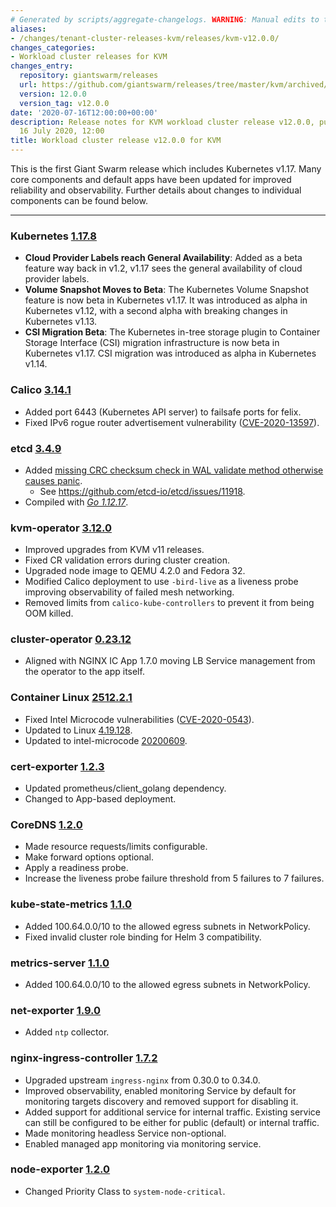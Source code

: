 ```yaml
---
# Generated by scripts/aggregate-changelogs. WARNING: Manual edits to this files will be overwritten.
aliases:
- /changes/tenant-cluster-releases-kvm/releases/kvm-v12.0.0/
changes_categories:
- Workload cluster releases for KVM
changes_entry:
  repository: giantswarm/releases
  url: https://github.com/giantswarm/releases/tree/master/kvm/archived/v12.0.0
  version: 12.0.0
  version_tag: v12.0.0
date: '2020-07-16T12:00:00+00:00'
description: Release notes for KVM workload cluster release v12.0.0, published on
  16 July 2020, 12:00
title: Workload cluster release v12.0.0 for KVM
---
```


This is the first Giant Swarm release which includes Kubernetes v1.17. Many core components and default apps have been updated for improved reliability and observability. Further details about changes to individual components can be found below.

---

### Kubernetes [1.17.8](https://github.com/kubernetes/kubernetes/releases/tag/v1.17.8)

- **Cloud Provider Labels reach General Availability**: Added as a beta feature way back in v1.2, v1.17 sees the general availability of cloud provider labels.
- **Volume Snapshot Moves to Beta**: The Kubernetes Volume Snapshot feature is now beta in Kubernetes v1.17. It was introduced as alpha in Kubernetes v1.12, with a second alpha
with breaking changes in Kubernetes v1.13.
- **CSI Migration Beta**: The Kubernetes in-tree storage plugin to Container Storage Interface (CSI) migration infrastructure is now beta in Kubernetes v1.17. CSI migration was
introduced as alpha in Kubernetes v1.14.


### Calico [3.14.1](https://github.com/projectcalico/calico/releases/tag/v3.14.1)

- Added port 6443 (Kubernetes API server) to failsafe ports for felix.
- Fixed IPv6 rogue router advertisement vulnerability ([CVE-2020-13597](https://cve.mitre.org/cgi-bin/cvename.cgi?name=CVE-2020-13597)).


### etcd [3.4.9](https://github.com/etcd-io/etcd/releases/tag/v3.4.9)

- Added [missing CRC checksum check in WAL validate method otherwise causes panic](https://github.com/etcd-io/etcd/pull/11924).
  - See https://github.com/etcd-io/etcd/issues/11918.
- Compiled with [*Go 1.12.17*](https://golang.org/doc/devel/release.html#go1.12).


### kvm-operator [3.12.0](https://github.com/giantswarm/kvm-operator/releases/tag/v3.12.0)

- Improved upgrades from KVM v11 releases.
- Fixed CR validation errors during cluster creation.
- Upgraded node image to QEMU 4.2.0 and Fedora 32.
- Modified Calico deployment to use `-bird-live` as a liveness probe improving observability of failed mesh networking.
- Removed limits from `calico-kube-controllers` to prevent it from being OOM killed.


### cluster-operator [0.23.12](https://github.com/giantswarm/cluster-operator/releases/tag/v0.23.12)

- Aligned with NGINX IC App 1.7.0 moving LB Service management from the operator to the app itself.


### Container Linux [2512.2.1](https://www.flatcar-linux.org/releases/#release-2512.2.1)

- Fixed Intel Microcode vulnerabilities ([CVE-2020-0543](https://cve.mitre.org/cgi-bin/cvename.cgi?name=CVE-2020-0543)).
- Updated to Linux [4.19.128](https://lwn.net/Articles/822841/).
- Updated to intel-microcode [20200609](https://github.com/intel/Intel-Linux-Processor-Microcode-Data-Files/releases/tag/microcode-20200609).


### cert-exporter [1.2.3](https://github.com/giantswarm/cert-exporter/releases/tag/v1.2.3)

- Updated prometheus/client_golang dependency.
- Changed to App-based deployment.


### CoreDNS [1.2.0](https://github.com/giantswarm/coredns-app/releases/tag/v1.2.0)

- Made resource requests/limits configurable.
- Make forward options optional.
- Apply a readiness probe.
- Increase the liveness probe failure threshold from 5 failures to 7 failures.


### kube-state-metrics [1.1.0](https://github.com/giantswarm/kube-state-metrics-app/releases/tag/v1.1.0)

- Added 100.64.0.0/10 to the allowed egress subnets in NetworkPolicy.
- Fixed invalid cluster role binding for Helm 3 compatibility.


### metrics-server [1.1.0](https://github.com/giantswarm/metrics-server-app/releases/tag/v1.1.0)

- Added 100.64.0.0/10 to the allowed egress subnets in NetworkPolicy.


### net-exporter [1.9.0](https://github.com/giantswarm/net-exporter/releases/tag/v1.9.0)

- Added `ntp` collector.


### nginx-ingress-controller [1.7.2](https://github.com/giantswarm/nginx-ingress-controller-app/releases/tag/v1.7.2)

- Upgraded upstream `ingress-nginx` from 0.30.0 to 0.34.0.
- Improved observability, enabled monitoring Service by default for monitoring targets discovery and removed support for disabling it.
- Added support for additional service for internal traffic. Existing service can still be configured to be either for public (default) or internal traffic.
- Made monitoring headless Service non-optional.
- Enabled managed app monitoring via monitoring service.


### node-exporter [1.2.0](https://github.com/giantswarm/node-exporter-app/releases/tag/v1.2.0)

- Changed Priority Class to `system-node-critical`.
